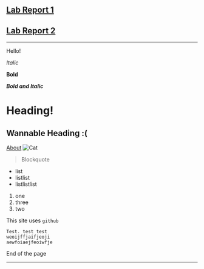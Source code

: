 ## [Lab Report 1](lab-report-1-week-2.html)

## [Lab Report 2](lab-report-2-week-4.html)

---

Hello!

_Italic_

__Bold__

___Bold and Italic___
# Heading!
## Wannable Heading :(
[About](https://shinyiouyang.github.io/cse15l-lab-reports/about.html)
![Cat](https://d2gg9evh47fn9z.cloudfront.net/800px_COLOURBOX29237278.jpg)
> Blockquote
* list
* listlist
* listlistlist
1. one
2. three
3. two

This site uses `github` 
```
Test. test test
weoijffjaifjeoji
aewfoiaejfeoiwfje
```


End of the page

---
